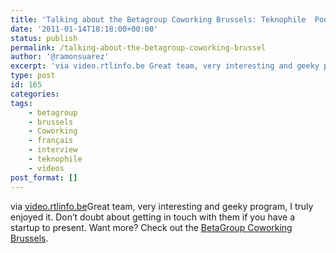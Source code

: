 ```yaml
---
title: 'Talking about the Betagroup Coworking Brussels: Teknophile  Podcast (RTL)'
date: '2011-01-14T18:18:00+00:00'
status: publish
permalink: /talking-about-the-betagroup-coworking-brussel
author: '@ramonsuarez'
excerpt: 'via video.rtlinfo.be Great team, very interesting and geeky program, I truly enjoyed it. Don''t doubt about getting in touch with them if you have a startup to present. Want more? Check out the BetaGroup Coworking Brussels.'
type: post
id: 165
categories:
tags:
    - betagroup
    - brussels
    - Coworking
    - français
    - interview
    - teknophile
    - videos
post_format: []
---
```

via [video.rtlinfo.be](http://video.rtlinfo.be/video/260893.aspx?categoryid=2459)Great team, very interesting and geeky program, I truly enjoyed it. Don’t doubt about getting in touch with them if you have a startup to present. Want more? Check out the [BetaGroup Coworking Brussels](http://coworking.betagroup.be "Brussels Coworking Bruxelles").

